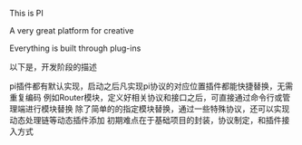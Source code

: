 This is PI

A very great platform for creative

Everything is built through plug-ins


以下是，开发阶段的描述

pi插件都有默认实现，启动之后凡实现pi协议的对应位置插件都能快捷替换，无需重复编码
例如Router模块，定义好相关协议和接口之后，可直接通过命令行或管理端进行模块替换
除了简单的的指定模块替换，通过一些特殊协议，还可以实现动态处理链等动态插件添加
初期难点在于基础项目的封装，协议制定，和插件接入方式